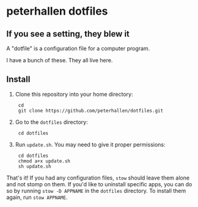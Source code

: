 # peterhallen dotfiles

## If you see a setting, they blew it

A "dotfile" is a configuration file for a computer program.

I have a bunch of these. They all live here.

## Install

1. Clone this repository into your home directory:

        cd
        git clone https://github.com/peterhallen/dotfiles.git

2. Go to the `dotfiles` directory:

        cd dotfiles

3. Run `update.sh`. You may need to give it proper permissions:

        cd dotfiles
        chmod a+x update.sh
        sh update.sh

That's it! If you had any configuration files, `stow` should leave them alone and not stomp on them. If you'd like to uninstall specific apps, you can do so by running `stow -D APPNAME` in the `dotfiles` directory. To install them again, run `stow APPNAME`.
